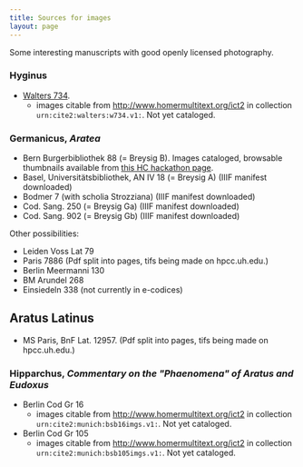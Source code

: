 ```yaml
---
title: Sources for images
layout: page
---
```



Some interesting manuscripts with good openly licensed photography.

### Hyginus

-   [Walters 734](http://www.thedigitalwalters.org/Data/WaltersManuscripts/html/W734/).
    -   images citable from <http://www.homermultitext.org/ict2> in collection `urn:cite2:walters:w734.v1:`.  Not yet cataloged.


### Germanicus, *Aratea*

-   Bern Burgerbibliothek 88 (= Breysig B).  Images cataloged, browsable thumbnails available from  [this HC hackathon page](https://hcmid.github.io/ms-hackathon-2018/bern88-thumbs/).
-   Basel, Universitätsbibliothek, AN IV 18 (= Breysig A) (IIIF manifest downloaded)
-   Bodmer 7 (with scholia Strozziana) (IIIF manifest downloaded)
-   Cod. Sang. 250 (= Breysig Ga) (IIIF manifest downloaded)
-   Cod. Sang. 902 (= Breysig Gb) (IIIF manifest downloaded)

Other possibilities:

-   Leiden Voss Lat  79
-   Paris 7886  (Pdf split into pages, tifs being made on hpcc.uh.edu.)
-   Berlin Meermanni 130
-   BM Arundel 268
-   Einsiedeln 338 (not currently in e-codices)

## Aratus Latinus


-   MS Paris, BnF Lat. 12957.  (Pdf split into pages, tifs being made on hpcc.uh.edu.)


### Hipparchus, *Commentary on the "Phaenomena" of Aratus and Eudoxus*

-   Berlin Cod Gr 16
    -   images citable from <http://www.homermultitext.org/ict2> in collection `urn:cite2:munich:bsb16imgs.v1:`.  Not yet cataloged.
-   Berlin Cod Gr 105
    -   images citable from <http://www.homermultitext.org/ict2> in collection `urn:cite2:munich:bsb105imgs.v1:`. Not yet cataloged.
